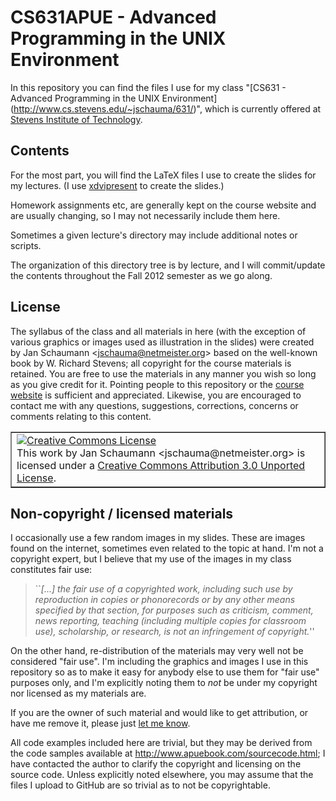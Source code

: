 CS631APUE - Advanced Programming in the UNIX Environment
========================================================

In this repository you can find the files I use for my class "[CS631 -
Advanced Programming in the UNIX Environment]
(http://www.cs.stevens.edu/~jschauma/631/)", which is currently offered at
[Stevens Institute of Technology](http://www.cs.stevens.edu/).

Contents
--------

For the most part, you will find the LaTeX files I use to create the
slides for my lectures.  (I use
[xdvipresent](http://clip.dia.fi.upm.es/Software/xdvipresent_html/xdvipresent_2.html)
to create the slides.)

Homework assignments etc, are generally kept on the course website and are
usually changing, so I may not necessarily include them here.

Sometimes a given lecture's directory may include additional notes or
scripts.

The organization of this directory tree is by lecture, and I will
commit/update the contents throughout the Fall 2012 semester as we go
along.

License
-------

The syllabus of the class and all materials in here (with the exception of
various graphics or images used as illustration in the slides) were
created by Jan Schaumann &lt;jschauma@netmeister.org&gt; based on the
well-known book by W. Richard Stevens; all copyright for the course
materials is retained.  You are free to use the materials in any manner
you wish so long as you give credit for it.  Pointing people to this
repository or the [course website](http://www.cs.stevens.edu/~jschauma/631/)
is sufficient and appreciated.  Likewise, you are encouraged to contact me with any
questions, suggestions, corrections, concerns or comments relating to this
content.

<div style="float: center"><table border="1" width="75%" align="center" style="float: center">
<tr><td>
<a rel="license" href="http://creativecommons.org/licenses/by/3.0/"><img
alt="Creative Commons License" style="border-width:0"
src="http://i.creativecommons.org/l/by/3.0/88x31.png" /></a><br />This
work by <span xmlns:cc="http://creativecommons.org/ns#"
property="cc:attributionName">Jan Schaumann
&lt;jschauma@netmeister.org&gt;</span> is licensed under a <a
rel="license" href="http://creativecommons.org/licenses/by/3.0/">Creative
Commons Attribution 3.0 Unported License</a>.
</td></tr>
</table></div>


Non-copyright / licensed materials
----------------------------------

I occasionally use a few random images in my slides.  These are images
found on the internet, sometimes even related to the topic at hand.  I'm
not a copyright expert, but I believe that my use of the images in my
class constitutes fair use:

<blockquote>
``<em>[...] the fair use of a copyrighted work, including such use by
reproduction in copies or phonorecords or by any other means specified by
that section, for purposes such as criticism, comment, news reporting,
teaching (including multiple copies for classroom use), scholarship, or
research, is not an infringement of copyright.</em>''
</blockquote>

On the other hand, re-distribution of the materials may very well not be
considered "fair use".  I'm including the graphics and images I use in
this repository so as to make it easy for anybody else to use them for
"fair use" purposes only, and I'm explicitly noting them to <em>not</em>
be under my copyright nor licensed as my materials are.

If you are the owner of such material and would like to get attribution,
or have me remove it, please just <a
href="mailto:jschauma@netmeister.org">let me know</a>.


All code examples included here are trivial, but they may be derived from
the code samples available at http://www.apuebook.com/sourcecode.html; I
have contacted the author to clarify the copyright and licensing on the
source code.  Unless explicitly noted elsewhere, you may assume that the
files I upload to GitHub are so trivial as to not be copyrightable.
